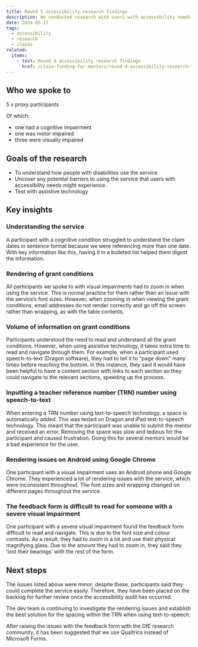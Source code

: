 ```yaml
---
title: Round 5 accessibility research findings
description: We conducted research with users with accessibility needs to ensure the service is inclusive of their needs and usable with assistive technology
date: 2024-05-17
tags:
  - accessibility
  - research
  - claims
related:
  items:
    - text: Round 4 accessibility research findings
      href: /claim-funding-for-mentors/round-4-accessibility-research-findings/
---
```


## Who we spoke to

5 x proxy participants

Of which:

- one had a cognitive impairment
- one was motor impaired
- three were visually impaired

## Goals of the research

- To understand how people with disabilities use the service
- Uncover any potential barriers to using the service that users with accessibility needs might experience
- Test with assistive technology

## Key insights

### Understanding the service

A participant with a cognitive condition struggled to understand the claim dates in sentence format because we were referencing more than one date. With key information like this, having it in a bulleted list helped them digest the information.

### Rendering of grant conditions

All participants we spoke to with visual impairments had to zoom in when using the service. This is normal practice for them rather than an issue with the service’s font sizes. However, when zooming in when viewing the grant conditions, email addresses do not render correctly and go off the screen rather than wrapping, as with the table contents.

### Volume of information on grant conditions

Participants understood the need to read and understand all the grant conditions. However, when using assistive technology, it takes extra time to read and navigate through them. For example, when a participant used speech-to-text (Dragon software), they had to tell it to “page down” many times before reaching the bottom. In this instance, they said it would have been helpful to have a content section with links to each section so they could navigate to the relevant sections, speeding up the process.

### Inputting a teacher reference number (TRN) number using speech-to-text

When entering a TRN number using text-to-speech technology, a space is automatically added. This was tested on Dragon and iPad text-to-speech technology. This meant that the participant was unable to submit the mentor and received an error. Removing the space was slow and tedious for the participant and caused frustration. Doing this for several mentors would be a bad experience for the user.

### Rendering issues on Android using Google Chrome

One participant with a visual impairment uses an Android phone and Google Chrome. They experienced a lot of rendering issues with the service, which were inconsistent throughout. The font sizes and wrapping changed on different pages throughout the service.

### The feedback form is difficult to read for someone with a severe visual impairment

One participant with a severe visual impairment found the feedback form difficult to read and navigate. This is due to the font size and colour contrasts. As a result, they had to zoom in a lot and use their physical magnifying glass. Due to the amount they had to zoom in, they said they ’lost their bearings’ with the rest of the form.

## Next steps

The issues listed above were minor; despite these, participants said they could complete the service easily. Therefore, they have been placed on the backlog for further review once the accessibility audit has occurred.

The dev team is continuing to investigate the rendering issues and establish the best solution for the spacing within the TRN when using text-to-speech.

After raising the issues with the feedback form with the DfE research community, it has been suggested that we use Qualtrics instead of Microsoft Forms.
